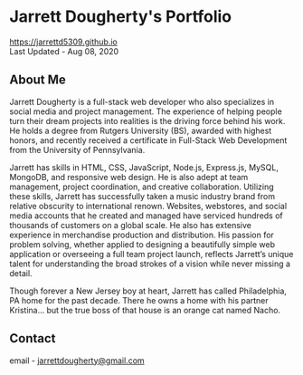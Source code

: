 # Jarrett Dougherty's Portfolio
<https://jarrettd5309.github.io> \
Last Updated - Aug 08, 2020

## About Me
Jarrett Dougherty is a full-stack web developer who also specializes in social media and project management. The experience of helping people turn their dream projects into realities is the driving force behind his work. He holds a degree from Rutgers University (BS), awarded with highest honors, and recently received a certificate in Full-Stack Web Development from the University of Pennsylvania.

Jarrett has skills in HTML, CSS, JavaScript, Node.js, Express.js, MySQL, MongoDB, and responsive web design. He is also adept at team management, project coordination, and creative collaboration. Utilizing these skills, Jarrett has successfully taken a music industry brand from relative obscurity to international renown. Websites, webstores, and social media accounts that he created and managed have serviced hundreds of thousands of customers on a global scale. He also has extensive experience in merchandise production and distribution. His passion for problem solving, whether applied to designing a beautifully simple web application or overseeing a full team project launch, reflects Jarrett’s unique talent for understanding the broad strokes of a vision while never missing a detail.

Though forever a New Jersey boy at heart, Jarrett has called Philadelphia, PA home for the past decade. There he owns a home with his partner Kristina... but the true boss of that house is an orange cat named Nacho.

## Contact
email - jarrettdougherty@gmail.com
